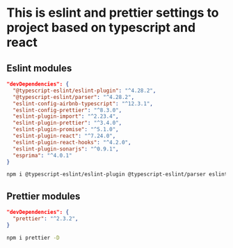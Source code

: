 # This is eslint and prettier settings to project based on typescript and react

## Eslint modules

```json
"devDependencies": {
  "@typescript-eslint/eslint-plugin": "^4.28.2",
  "@typescript-eslint/parser": "^4.28.2",
  "eslint-config-airbnb-typescript": "^12.3.1",
  "eslint-config-prettier": "^8.3.0",
  "eslint-plugin-import": "^2.23.4",
  "eslint-plugin-prettier": "^3.4.0",
  "eslint-plugin-promise": "^5.1.0",
  "eslint-plugin-react": "^7.24.0",
  "eslint-plugin-react-hooks": "^4.2.0",
  "eslint-plugin-sonarjs": "^0.9.1",
  "esprima": "^4.0.1"
}
```

```sh
npm i @typescript-eslint/eslint-plugin @typescript-eslint/parser eslint-config-airbnb-typescript eslint-config-prettier eslint-plugin-import eslint-plugin-prettier eslint-plugin-promise eslint-plugin-react eslint-plugin-react-hooks eslint-plugin-sonarjs esprima -D
```

## Prettier modules

```json
"devDependencies": {
  "prettier": "^2.3.2",
}
```

```sh
npm i prettier -D
```